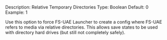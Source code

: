 Description: Relative Temporary Directories
Type: Boolean
Default: 0
Example: 1

Use this option to force FS-UAE Launcher to create a config where FS-UAE
refers to media via relative directories. This allows save states to be
used with directory hard drives (but still not completely safely).
